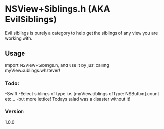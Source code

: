 # NSView+Siblings.h (AKA EvilSiblings)

Evil siblings is purely a category to help get the siblings of any view you are working with.

## Usage
Import NSView+Siblings.h, and use it by just calling myView.sublings.whatever!

### Todo:
-Swift
-Select siblings of type i.e. [myView.siblings ofType: NSButton].count etc...
-but more lettice! Todays salad was a disaster without it!

### Version
1.0.0
